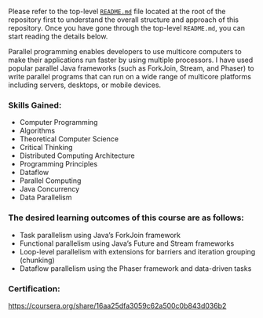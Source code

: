 Please refer to the top-level [`README.md`](../README.md) file located at the root of the repository first to understand
the overall structure and approach of this repository. Once you have gone through the top-level `README.md`, 
you can start reading the details below.

Parallel programming enables developers to use multicore computers to make their applications run faster by using 
multiple processors. I have used popular parallel Java frameworks (such as ForkJoin, Stream, and Phaser) to 
write parallel programs that can run on a wide range of multicore platforms including servers, desktops, or mobile 
devices.

### Skills Gained:
- Computer Programming
- Algorithms
- Theoretical Computer Science
- Critical Thinking
- Distributed Computing Architecture
- Programming Principles
- Dataflow
- Parallel Computing
- Java Concurrency
- Data Parallelism

### The desired learning outcomes of this course are as follows:

- Task parallelism using Java’s ForkJoin framework
- Functional parallelism using Java’s Future and Stream frameworks
- Loop-level parallelism with extensions for barriers and iteration grouping (chunking)
- Dataflow parallelism using the Phaser framework and data-driven tasks

### Certification: 

https://coursera.org/share/16aa25dfa3059c62a500c0b843d036b2
